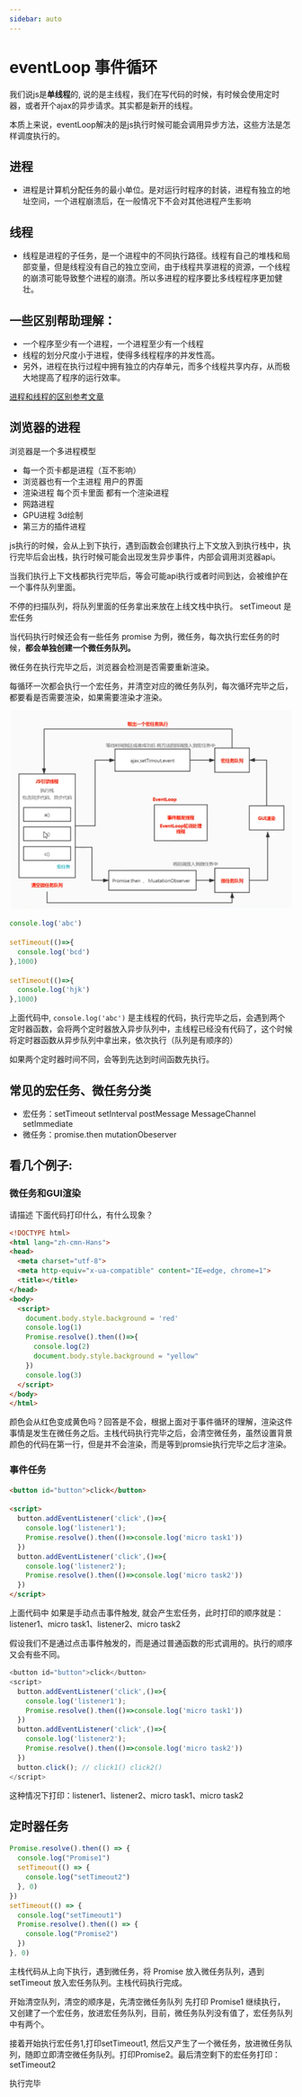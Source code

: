```yaml
---
sidebar: auto
---
```


# eventLoop 事件循环

我们说js是**单线程**的, 说的是主线程，我们在写代码的时候，有时候会使用定时器，或者开个ajax的异步请求。其实都是新开的线程。

本质上来说，eventLoop解决的是js执行时候可能会调用异步方法，这些方法是怎样调度执行的。

## 进程
- 进程是计算机分配任务的最小单位。是对运行时程序的封装，进程有独立的地址空间，一个进程崩溃后，在一般情况下不会对其他进程产生影响

## 线程
- 线程是进程的子任务，是一个进程中的不同执行路径。线程有自己的堆栈和局部变量，但是线程没有自己的独立空间，由于线程共享进程的资源，一个线程的崩溃可能导致整个进程的崩溃。所以多进程的程序要比多线程程序更加健壮。

## 一些区别帮助理解：
- 一个程序至少有一个进程，一个进程至少有一个线程
- 线程的划分尺度小于进程，使得多线程程序的并发性高。
- 另外，进程在执行过程中拥有独立的内存单元，而多个线程共享内存，从而极大地提高了程序的运行效率。

[进程和线程的区别参考文章](https://blog.csdn.net/mxsgoden/article/details/8821936)

## 浏览器的进程
浏览器是一个多进程模型
- 每一个页卡都是进程（互不影响）
- 浏览器也有一个主进程 用户的界面
- 渲染进程 每个页卡里面 都有一个渲染进程
- 网路进程
- GPU进程 3d绘制
- 第三方的插件进程

js执行的时候，会从上到下执行，遇到函数会创建执行上下文放入到执行栈中，执行完毕后会出栈，执行时候可能会出现发生异步事件，内部会调用浏览器api。

当我们执行上下文栈都执行完毕后，等会可能api执行或者时间到达，会被维护在一个事件队列里面。

不停的扫描队列，将队列里面的任务拿出来放在上线文栈中执行。 setTimeout 是宏任务

当代码执行时候还会有一些任务 promise 为例，微任务，每次执行宏任务的时候，**都会单独创建一个微任务队列。**

微任务在执行完毕之后，浏览器会检测是否需要重新渲染。

每循环一次都会执行一个宏任务，并清空对应的微任务队列，每次循环完毕之后，都要看是否需要渲染，如果需要渲染才渲染。

![时间循环](../../images/eventloop/01.png)

```js
console.log('abc')

setTimeout(()=>{
  console.log('bcd')
},1000)

setTimeout(()=>{
  console.log('hjk')
},1000)
```

上面代码中, `console.log('abc')` 是主线程的代码，执行完毕之后，会遇到两个定时器函数，会将两个定时器放入异步队列中，主线程已经没有代码了，这个时候将定时器函数从异步队列中拿出来，依次执行（队列是有顺序的）

如果两个定时器时间不同，会等到先达到时间函数先执行。


## 常见的宏任务、微任务分类
- 宏任务：setTimeout setInterval postMessage MessageChannel setImmediate 
- 微任务：promise.then mutationObeserver 


## 看几个例子:

### 微任务和GUI渲染
请描述 下面代码打印什么，有什么现象？
```html
<!DOCTYPE html>
<html lang="zh-cmn-Hans">
<head>
  <meta charset="utf-8">
  <meta http-equiv="x-ua-compatible" content="IE=edge, chrome=1">
  <title></title>
</head>
<body>
  <script>
    document.body.style.background = 'red'
    console.log(1)
    Promise.resolve().then(()=>{
      console.log(2)
      document.body.style.background = "yellow"
    })
    console.log(3)
  </script>
</body>
</html>
```

颜色会从红色变成黄色吗？回答是不会，根据上面对于事件循环的理解，渲染这件事情是发生在微任务之后。主栈代码执行完毕之后，会清空微任务，虽然设置背景颜色的代码在第一行，但是并不会渲染，而是等到promsie执行完毕之后才渲染。


### 事件任务
```html
<button id="button">click</button>

<script>
  button.addEventListener('click',()=>{
    console.log('listener1');
    Promise.resolve().then(()=>console.log('micro task1'))
  })
  button.addEventListener('click',()=>{
    console.log('listener2');
    Promise.resolve().then(()=>console.log('micro task2'))
  })
</script>
```

上面代码中 如果是手动点击事件触发, 就会产生宏任务，此时打印的顺序就是：
listener1、micro task1、listener2、micro task2

假设我们不是通过点击事件触发的，而是通过普通函数的形式调用的。执行的顺序又会有些不同。

```js
<button id="button">click</button>
<script>
  button.addEventListener('click',()=>{
    console.log('listener1');
    Promise.resolve().then(()=>console.log('micro task1'))
  })
  button.addEventListener('click',()=>{
    console.log('listener2');
    Promise.resolve().then(()=>console.log('micro task2'))
  })
  button.click(); // click1() click2()
</script>
```

这种情况下打印：listener1、listener2、micro task1、micro task2


## 定时器任务
```js
Promise.resolve().then(() => {
  console.log("Promise1")
  setTimeout(() => {
    console.log("setTimeout2")
  }, 0)
})
setTimeout(() => {
  console.log("setTimeout1")
  Promise.resolve().then(() => {
    console.log("Promise2")
  })
}, 0)
```
主栈代码从上向下执行，遇到微任务，将 Promise 放入微任务队列，遇到 setTimeout 放入宏任务队列。主栈代码执行完成。

开始清空队列，清空的顺序是，先清空微任务队列 先打印 Promise1 继续执行，又创建了一个宏任务，放进宏任务队列，目前，微任务队列没有值了，宏任务队列中有两个。

接着开始执行宏任务1,打印setTimeout1, 然后又产生了一个微任务，放进微任务队列，随即立即清空微任务队列。打印Promise2。最后清空剩下的宏任务打印：setTimeout2

执行完毕
















